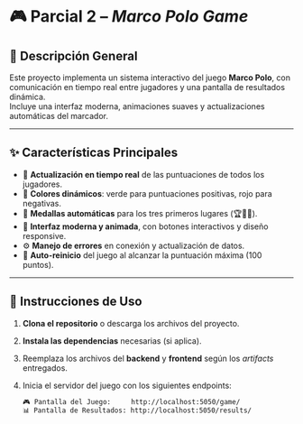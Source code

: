 # 🎮 Parcial 2 – *Marco Polo Game*

## 🧠 Descripción General  
Este proyecto implementa un sistema interactivo del juego **Marco Polo**, con comunicación en tiempo real entre jugadores y una pantalla de resultados dinámica.  
Incluye una interfaz moderna, animaciones suaves y actualizaciones automáticas del marcador.  

---

## ✨ Características Principales  
- 🔄 **Actualización en tiempo real** de las puntuaciones de todos los jugadores.  
- 💚 **Colores dinámicos**: verde para puntuaciones positivas, rojo para negativas.  
- 🏅 **Medallas automáticas** para los tres primeros lugares (🏆🥈🥉).  
- 🎨 **Interfaz moderna y animada**, con botones interactivos y diseño responsive.  
- ⚙️ **Manejo de errores** en conexión y actualización de datos.  
- 🔁 **Auto-reinicio** del juego al alcanzar la puntuación máxima (100 puntos).  

---

## 🚀 Instrucciones de Uso  

1. **Clona el repositorio** o descarga los archivos del proyecto.  
2. **Instala las dependencias** necesarias (si aplica).  
3. Reemplaza los archivos del **backend** y **frontend** según los *artifacts* entregados.  
4. Inicia el servidor del juego con los siguientes endpoints:  

   ```bash
   🎮 Pantalla del Juego:     http://localhost:5050/game/
   📊 Pantalla de Resultados: http://localhost:5050/results/
